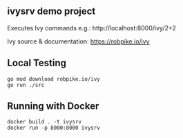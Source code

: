 ## ivysrv demo project

Executes Ivy commands e.g.: http://localhost:8000/ivy/2+2

Ivy source & documentation: https://robpike.io/ivy

## Local Testing
```
go mod download robpike.io/ivy
go run ./src
```
## Running with Docker
```
docker build . -t ivysrv
docker run -p 8000:8000 ivysrv
``` 